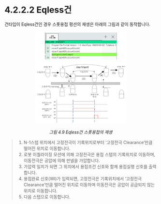 ﻿# 4.2.2.2 Eqless건

건타입이 Eqless건인 경우 스폿용접 펑션의 재생은 아래의 그림과 같이 동작합니다.

<p align="center">
 <img src="../../../.gitbook/assets/image (5).png" width="60%"></img>
 <em><p align="center">그림 4.9 Eqless건 스폿용접의 재생</p></em>
</p>

>1. N-1스텝 위치에서 고정전극이 기록위치로부터 ‘고정전극 Clearance’만큼 떨어진 위치로 이동합니다.
>2. 로봇 이퀄라이징 모션에 의해 고정전극은 용접 스텝의 기록위치로 이동하며, 이동전극은 공압에 의해 판넬을 가압합니다.
>3. 가압력 일치가 되면 그 위치에서 용접조건 신호와 함께 용접실행 신호를 출력합니다.
>4. 용접완료 신호(WI)가 입력되면, 고정전극은 기록위치에서 ‘고정전극 Clearance’만큼 떨어진 위치로 이동하며 이동전극은 공압이 공급되지 않는 위치로 이동합니다.
>5. 다음 스텝으로 이동합니다.
